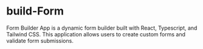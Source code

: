 # build-Form
Form Builder App is a dynamic form builder built with React, Typescript, and Tailwind CSS. This application allows users to create custom forms and validate form submissions.
